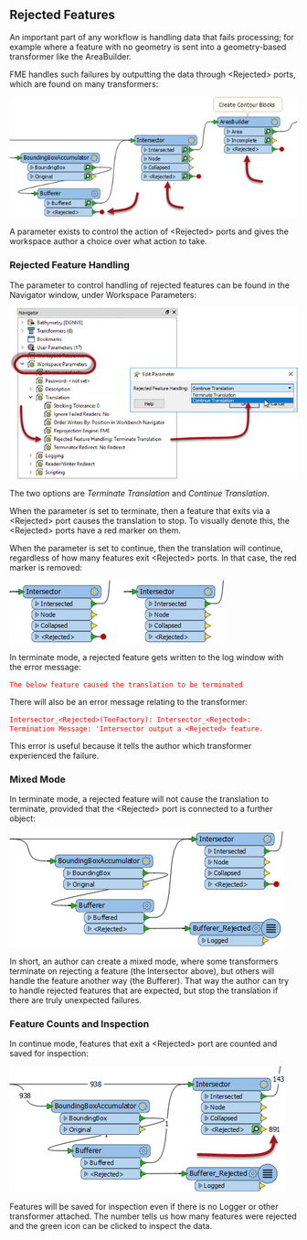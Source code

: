 ## Rejected Features ##

An important part of any workflow is handling data that fails processing; for example where a feature with no geometry is sent into a geometry-based transformer like the AreaBuilder.

FME handles such failures by outputting the data through &lt;Rejected&gt; ports, which are found on many transformers:

![](./Images/Img3.004.RejectedPorts.png)

A parameter exists to control the action of &lt;Rejected&gt; ports and gives the workspace author a choice over what action to take.


### Rejected Feature Handling ###

The parameter to control handling of rejected features can be found in the Navigator window, under Workspace Parameters:

![](./Images/Img3.005.RejectedFeatureParameter.png)

The two options are *Terminate Translation* and *Continue Translation*.

When the parameter is set to terminate, then a feature that exits via a &lt;Rejected&gt; port causes the translation to stop. To visually denote this, the &lt;Rejected&gt; ports have a red marker on them.

When the parameter is set to continue, then the translation will continue, regardless of how many features exit &lt;Rejected&gt; ports. In that case, the red marker is removed:

![](./Images/Img3.006.RejectedFeatureMarkers.png)

In terminate mode, a rejected feature gets written to the log window with the error message:

<font color="red">

    The below feature caused the translation to be terminated

</font>

There will also be an error message relating to the transformer:

<font color="red">

    Intersector_<Rejected>(TeeFactory): Intersector_<Rejected>:
    Termination Message: 'Intersector output a <Rejected> feature.

</font>

This error is useful because it tells the author which transformer experienced the failure.


### Mixed Mode ###

In terminate mode, a rejected feature will not cause the translation to terminate, provided that the &lt;Rejected&gt; port is connected to a further object:

![](./Images/Img3.007.RejectedFeatureMixedMode.png)

In short, an author can create a mixed mode, where some transformers terminate on rejecting a feature (the Intersector above), but others will handle the feature another way (the Bufferer). That way the author can try to handle rejected features that are expected, but stop the translation if there are truly unexpected failures.


### Feature Counts and Inspection ###

In continue mode, features that exit a &lt;Rejected&gt; port are counted and saved for inspection:

![](./Images/Img3.008.RejectedFeatureCount.png)

Features will be saved for inspection even if there is no Logger or other transformer attached. The number tells us how many features were rejected and the green icon can be clicked to inspect the data.
